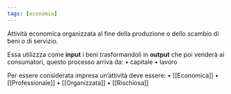 ```yaml
---
tags: [economia]
---
```


Attività economica organizzata al fine della produzione o dello scambio di beni o di servizio.

Essa utilizzza come **input** i beni trasformandoli in **output** che poi venderà ai consumatori, questo processo arriva da:
	• capitale
	• lavoro

Per essere considerata impresa un’attività deve essere:
	• [[Economica]]
	• [[Professionale]]
	• [[Organizzata]]
	• [[Rischiosa]]
	